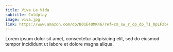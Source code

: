 ```yaml
---
title: Viva La Vida
subtitle: Coldplay
image: viva.jpg
link: https://www.amazon.com/dp/B01E4OMK46/ref=cm_sw_r_cp_dp_T1_0pLFzbANJP9XX
---
```


Lorem ipsum dolor sit amet, consectetur adipisicing elit, sed do eiusmod tempor incididunt ut labore et dolore magna aliqua.
